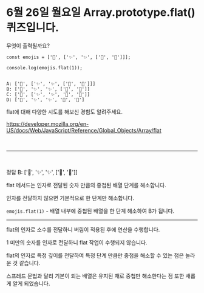 # 6월 26일 월요일 Array.prototype.flat()퀴즈입니다.

무엇이 출력될까요?

```
const emojis = ['🥑', ['✨', '✨', ['🍕', '🍕']]];

console.log(emojis.flat(1));


A: ['🥑', ['✨', '✨', ['🍕', '🍕']]]
B: ['🥑', '✨', '✨', ['🍕', '🍕']]
C: ['🥑', ['✨', '✨', '🍕', '🍕']]
D: ['🥑', '✨', '✨', '🍕', '🍕']
```

flat에 대해 다양한 시도를 해보신 경험도 알려주세요.

https://developer.mozilla.org/en-US/docs/Web/JavaScript/Reference/Global_Objects/Array/flat

<br><hr><br>

정답 B: ['🥑', '✨', '✨', ['🍕', '🍕']]

flat 메서드는 인자로 전달된 숫자 만큼의 중첩된 배열 단계를 해소합니다.

인자를 전달하지 않으면 기본적으로 한 단계만 해소합니다.

`emojis.flat(1)` - 배열 내부에 중첩된 배열을 한 단계 해소하여 B가 됩니다.

<hr>

flat의 인자로 소수를 전달하니 버림이 적용된 후에 연산을 수행합니다.

1 미만의 숫자를 인자로 전달하니 flat 작업이 수행되지 않습니다.

flat의 인자로 특정 깊이를 전달하여 특정 단계 만큼만 중첩을 해소할 수 있는 점은 놀라운 것 같습니다.

스프레드 문법과 달리 기본이 되는 배열은 유지된 채로 중첩만 해소한다는 점 또한 새롭게 알게 되었습니다.